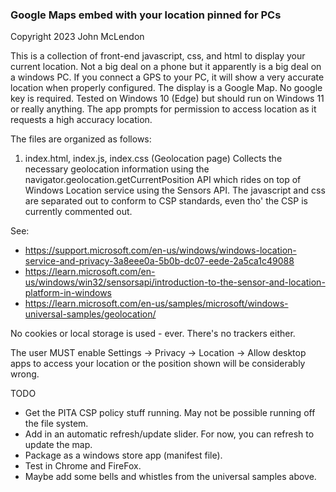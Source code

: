 ### Google Maps embed with your location pinned for PCs
Copyright 2023 John McLendon

This is a collection of front-end javascript, css, and html to display your current location.
Not a big deal on a phone but it apparently is a big deal on a windows PC.
If you connect a GPS to your PC, it will show a very accurate location when properly configured.
The display is a Google Map. No google key is required. Tested on Windows 10 (Edge) but should run on Windows 11 or really anything.
The app prompts for permission to access location as it requests a high accuracy location.

The files are organized as follows:

1. index.html, index.js, index.css (Geolocation page)
Collects the necessary geolocation information using the navigator.geolocation.getCurrentPosition API
which rides on top of Windows Location service using the Sensors API. The javascript and css are 
separated out to conform to CSP standards, even tho' the CSP is currently commented out.

See:
- https://support.microsoft.com/en-us/windows/windows-location-service-and-privacy-3a8eee0a-5b0b-dc07-eede-2a5ca1c49088
- https://learn.microsoft.com/en-us/windows/win32/sensorsapi/introduction-to-the-sensor-and-location-platform-in-windows
- https://learn.microsoft.com/en-us/samples/microsoft/windows-universal-samples/geolocation/

No cookies or local storage is used - ever. There's no trackers either.

The user MUST enable Settings -> Privacy -> Location -> Allow desktop apps to access your location
or the position shown will be considerably wrong.


TODO 
- Get the PITA CSP policy stuff running. May not be possible running off the file system.
- Add in an automatic refresh/update slider. For now, you can refresh to update the map.
- Package as a windows store app (manifest file).
- Test in Chrome and FireFox.
- Maybe add some bells and whistles from the universal samples above.

